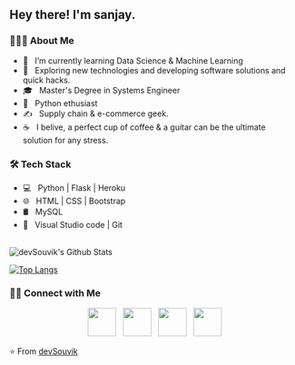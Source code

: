 <h2> Hey there! I'm sanjay. 


<h3> 👨🏻‍💻 About Me </h3>

- 🔭 &nbsp; I’m currently learning Data Science & Machine Learning
- 🤔 &nbsp; Exploring new technologies and developing software solutions and quick hacks.
- 🎓 &nbsp; Master's Degree in Systems Engineer
- 💼 &nbsp; Python ethusiast
- ✍️ &nbsp; Supply chain & e-commerce geek.
- ☕ &nbsp; I belive, a perfect cup of coffee & a guitar can be the ultimate solution for any stress. 

<h3>🛠 Tech Stack</h3>

- 💻 &nbsp; Python | Flask | Heroku  
- 🌐 &nbsp; HTML | CSS | Bootstrap 
- 🛢 &nbsp; MySQL
- 🔧 &nbsp; Visual Studio code | Git


<br>

<img align="center" src="https://github-readme-stats.vercel.app/api?username=devSouvik&include_all_commits=true&count_private=true&show_icons=true&line_height=20&title_color=7A7ADB&icon_color=2234AE&text_color=D3D3D3&bg_color=0,000000,130F40" alt="devSouvik's Github Stats">

</br>

[![Top Langs](https://github-readme-stats.vercel.app/api/top-langs/?username=devSouvik&layout=compact&text_color=daf7dc&bg_color=151515)](https://github.com/devSouvik/github-readme-stats)


<h3> 🤝🏻 Connect with Me </h3>

<p align="center">
&nbsp; <a href="https://twitter.com/_souvik_guria" target="_blank" rel="noopener noreferrer"><img src="https://img.icons8.com/plasticine/100/000000/twitter.png" width="50" /></a>  
&nbsp; <a href="https://www.instagram.com/the_caffeine__addict/" target="_blank" rel="noopener noreferrer"><img src="https://img.icons8.com/plasticine/100/000000/instagram-new.png" width="50" /></a>  
&nbsp; <a href="https://www.linkedin.com/in/souvik-guria-/" target="_blank" rel="noopener noreferrer"><img src="https://img.icons8.com/plasticine/100/000000/linkedin.png" width="50" /></a>
&nbsp; <a href="mailto:souvikguria98@gmail.com" target="_blank" rel="noopener noreferrer"><img src="https://img.icons8.com/plasticine/100/000000/gmail.png"  width="50" /></a>
</p>

⭐️ From [devSouvik](https://github.com/devSouvik)
